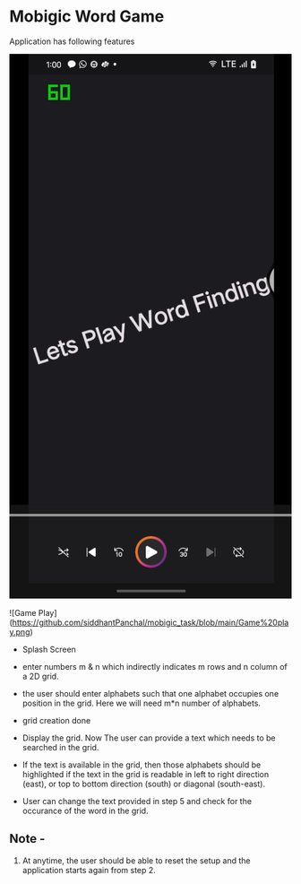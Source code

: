 
# Mobigic Word Game

Application has following features
 
![Splash Screen](https://github.com/siddhantPanchal/mobigic_task/blob/main/Splash%20Screen.png)

![Game Play] (https://github.com/siddhantPanchal/mobigic_task/blob/main/Game%20play.png)

* Splash Screen

* enter numbers m & n which indirectly indicates m rows and n column of a 2D grid.
* the user should enter alphabets such that one alphabet occupies one position in the grid. Here we will need m*n number of alphabets.
* grid creation done
* Display the grid. Now The user can provide a text which needs to be searched in the grid.
* If the text is available in the grid, then those alphabets should be highlighted if the text in the grid is readable in left to right direction (east), or top to bottom direction (south) or diagonal (south-east).
* User can change the text provided in step 5 and check for the occurance of the word in the grid.

## Note - 
1. At anytime, the user should be able to reset the setup and the application starts again from step 2.
